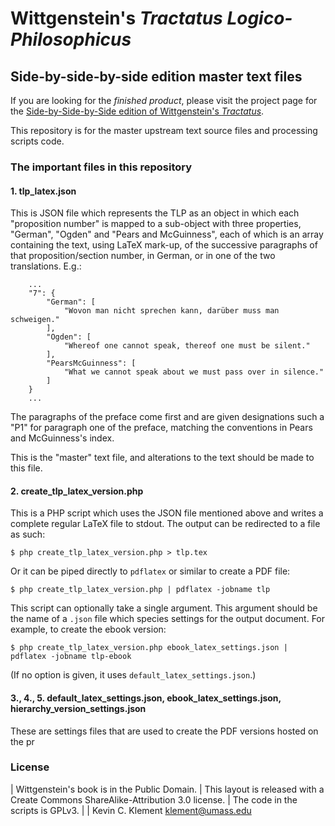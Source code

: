# Wittgenstein's *Tractatus Logico-Philosophicus* #

## Side-by-side-by-side edition master text files ##

If you are looking for the *finished product*, please visit the project page for the [Side-by-Side-by-Side edition of Wittgenstein's *Tractatus*](http://people.umass.edu/klement/tlp/).

This repository is for the master upstream text source files and processing scripts code.

### The important files in this repository ###

#### 1. tlp_latex.json ####

This is JSON file which represents the TLP as an object in which each "proposition number" is mapped to a sub-object with three properties, "German", "Ogden" and "Pears and McGuinness", each of which is an array containing the text, using LaTeX mark-up, of the successive paragraphs of that proposition/section number, in German, or in one of the two translations. E.g.:

~~~
    ...
    "7": {
        "German": [
            "Wovon man nicht sprechen kann, darüber muss man schweigen."
        ],
        "Ogden": [
            "Whereof one cannot speak, thereof one must be silent."
        ],
        "PearsMcGuinness": [
            "What we cannot speak about we must pass over in silence."
        ]
    }
    ...
~~~

The paragraphs of the preface come first and are given designations such a "P1" for paragraph one of the preface, matching the conventions in Pears and McGuinness's index.

This is the "master" text file, and alterations to the text should be made to this file.

#### 2. create_tlp_latex_version.php ####

This is a PHP script which uses the JSON file mentioned above and writes a complete regular LaTeX file to stdout. The output can be redirected to a file as such:

`$ php create_tlp_latex_version.php > tlp.tex`

Or it can be piped directly to `pdflatex` or similar to create a PDF file:

`$ php create_tlp_latex_version.php | pdflatex -jobname tlp`

This script can optionally take a single argument. This argument should be the name of a `.json` file which species settings for the output document. For example, to create the ebook version:

`$ php create_tlp_latex_version.php ebook_latex_settings.json | pdflatex -jobname tlp-ebook`

(If no option is given, it uses `default_latex_settings.json`.)

#### 3., 4., 5. default_latex_settings.json, ebook_latex_settings.json, hierarchy_version_settings.json ####

These are settings files that are used to create the PDF versions hosted on the pr

### License ###

| Wittgenstein's book is in the Public Domain.
| This layout is released with a Create Commons ShareAlike-Attribution 3.0 license.
| The code in the scripts is GPLv3.
|
| Kevin C. Klement [klement@umass.edu](mailto:klement@umass.edu)
